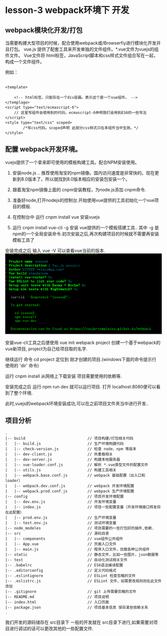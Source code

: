 # lesson-3 webpack环境下 开发


## webpack模块化开发/打包

当需要构建大型项目的时候，配合使用webpack或/Browserfiy进行模块化开发并且打包。
vue.js 提供了配套工具来开发单独的文件组件。*.vue文件为vuejs的组件文件。
Vue文件将 html标签，JavaScript脚本和css样式文件组合写在一起，构成一个文件组件。

例如：

```

<template>

	<!-- html标签，只能存在一个div容器。表示这个是一个vue组件。 -->
</templage>	
<script type="text/ecmascript-6">
	// 这里写组件会使用到的代码，ecmascript-6申明我们会用到ES6的一些写法
</script>
<style type="text/css" scoped>
		/*写css代码。scoped声明 此部分css样式只在本组件当中生效。*/
</style>

```

## 配置 webpack开发环境。


vuejs提供了一个拿来即可使用的模板构建工具。配合NPM安装使用。

1. 安装node.js ..
   推荐使用淘宝的npm镜像。国内访问速度是非常快的。现在更新到8.0版本了，所以就找到8.0版本相应的安装包安装一个。



2. 跟着淘宝npm镜像上面的 cnpm安装教程，为node.js添加 cnpm命令.


3. 准备好node,打开nodejs的控制台.开始使用vue提供的工具初始化一个vue项目的模板.

4. 在控制台中 运行	  cnpm install vue 安装vuejs

5. 运行 cnpm install vue-cli -g  安装 vue提供的一个模板搭建工具.. 其中 -g 是npm的一个全局安装命令.初次安装之后,再次构建项目的时候就不需要再安装模板工具了

安装完成之后   输入 vue -V 可以查看vue当前的版本.
![](./lesson3.png)

安装vue-cli工具之后便使用 vue init webpack project  创建一个基于webpack的vue新项目, project为自己给项目取的名字.

 继续运行 命令  cd  project 定位到 刚才创建的项目.(windows下面的命令提示行 使用的 'dir' 命令)

运行 cnpm install  从网络上下载安装 项目需要使用的依赖等.

安装完成之后  运行  npm run dev 就可以运行项目. 打开  localhost:8080便可以看到了整个环境.

此时,vuejs的webpack环境安装成功,可以在之前项目文件夹当中进行开发..


## 项目分析



```
.
|-- build                            // 项目构建/打包相关代码
|   |-- build.js                     // 生产环境构建代码
|   |-- check-version.js             // 检查 node、npm 等版本
|   |-- dev-client.js                // 热重载相关
|   |-- dev-server.js                // 构建本地服务器
|   |-- vue-loader.conf.js           // 解析 *.vue类型文件的配置文件 
|   |-- utils.js                     // 构建工具相关
|   |-- webpack.base.conf.js         // webpack 基础配置（出入口和 loader）
|   |-- webpack.dev.conf.js          // webpack 开发环境配置
|   |-- webpack.prod.conf.js         // webpack 生产环境配置
|-- config                           // 项目开发环境配置
|   |-- dev.env.js                   // 开发环境变量
|   |-- index.js                     // 项目一些配置变量（开发环境接口转发将在此配置）
|   |-- prod.env.js                  // 生产环境变量
|   |-- test.env.js                  // 测试环境变量
|-- node_modeles                     // 项目需要的一些打包好的插件,依赖.
|-- src                              // 源码目录
|   |-- components                   // vue组件公共组件
|   |-- App.vue                      // 页面入口文件
|   |-- main.js                      // 程序入口文件，加载各种公共组件
|-- static                           // 静态文件，比如一些图片，json数据等
|-- test                             // 自动化测试相关文件
|-- .babelrc                         // ES6语法编译配置
|-- .editorconfig                    // 定义代码格式
|-- .eslintignore                    // ESLint 检查忽略的文件
|-- .eslistrc.js                     // ESLint 文件，如需更改规则则在此文件添加
|-- .gitignore                       // git 上传需要忽略的文件
|-- README.md                        // 项目说明
|-- index.html                       // 入口页面
|-- package.json                     // 项目基本信息 保存某些依赖关系
.
```


我们开发的源码储存在 src目录下 一般的开发就在  src目录下进行,如果需要对项目进行调试的话可以更改其他的一些配置文件.